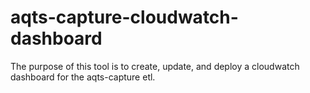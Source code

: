 # aqts-capture-cloudwatch-dashboard

The purpose of this tool is to create, update, and deploy a cloudwatch dashboard for the aqts-capture etl.
